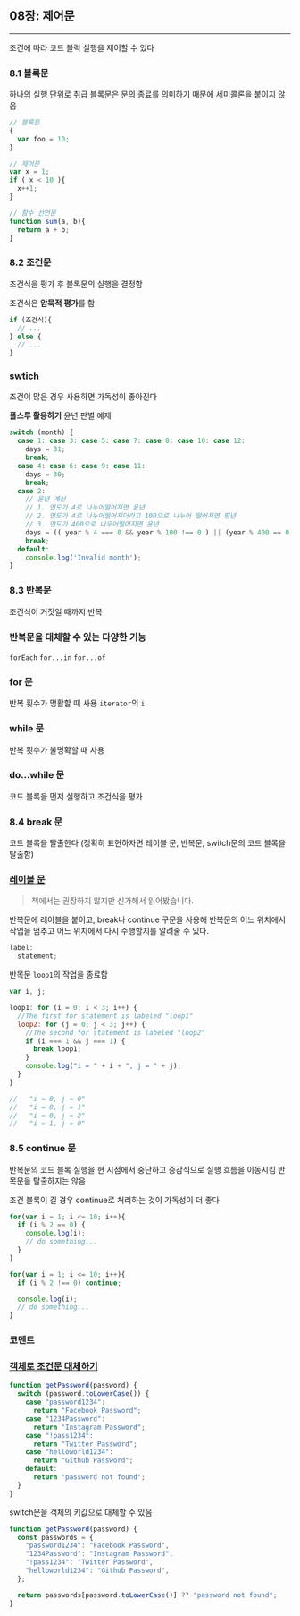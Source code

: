 ## 08장: 제어문
---

조건에 따라 코드 블럭 실행을 제어할 수 있다

### **8.1 블록문**
하나의 실행 단위로 취급
블록문은 문의 종료를 의미하기 때문에 세미콜론을 붙이지 않음

```jsx
// 블록문
{
  var foo = 10;
}

// 제어문
var x = 1;
if ( x < 10 ){
  x++1;
}

// 함수 선언문
function sum(a, b){
  return a + b;
}
```

### **8.2 조건문**
조건식을 평가 후 블록문의 실행을 결정함

조건식은 **암묵적 평가**를 함

```jsx
if (조건식){
  // ...
} else {
  // ...
}
```

### swtich
조건이 많은 경우 사용하면 가독성이 좋아진다

**폴스루 활용하기** 
윤년 판별 예제
```jsx
switch (month) {
  case 1: case 3: case 5: case 7: case 8: case 10: case 12:
    days = 31;
    break;
  case 4: case 6: case 9: case 11:
    days = 30;
    break;
  case 2:
    // 윤년 계산
    // 1. 연도가 4로 나누어떨어지면 윤년
    // 2. 연도가 4로 나누어떨어지더라고 100으로 나누어 떨어지면 평년
    // 3. 연도가 400으로 나우어떨어지면 윤년
    days = (( year % 4 === 0 && year % 100 !== 0 ) || (year % 400 == 0)) ? 29 : 28;
    break; 
  default:
    console.log('Invalid month');
}
```

### **8.3 반복문**
조건식이 거짓일 때까지 반복

### 반복문을 대체할 수 있는 다양한 기능
`forEach`
`for...in`
`for...of`

### for 문
반복 횟수가 명활할 때 사용
`iterator`의 `i` 

### while 문
반복 횟수가 불명확할 때 사용

### do...while 문
코드 블록을 먼저 실행하고 조건식을 평가

### **8.4 break 문**
코드 블록을 탈출한다
(정확히 표현하자면 레이블 문, 반복문, switch문의 코드 블록을 탈출함)

### [레이블 문](https://developer.mozilla.org/ko/docs/Web/JavaScript/Reference/Statements/label)

> 책에서는 권장하지 않지만 신가해서 읽어봤습니다.

반복문에 레이블을 붙이고, break나 continue 구문을 사용해 반복문의 어느 위치에서 작업을 멈추고 어느 위치에서 다시 수행할지를 알려줄 수 있다.
```jsx
label:
  statement;
```

반목문 `loop1`의 작업을 종료함
```jsx
var i, j;

loop1: for (i = 0; i < 3; i++) {
  //The first for statement is labeled "loop1"
  loop2: for (j = 0; j < 3; j++) {
    //The second for statement is labeled "loop2"
    if (i === 1 && j === 1) {
      break loop1;
    }
    console.log("i = " + i + ", j = " + j);
  }
}

//   "i = 0, j = 0"
//   "i = 0, j = 1"
//   "i = 0, j = 2"
//   "i = 1, j = 0"
```

### **8.5 continue 문**
반복문의 코드 블록 실행을 현 시점에서 중단하고 증감식으로 실행 흐름을 이동시킴
반목문을 탈출하지는 않음

조건 블록이 길 경우 continue로 처리하는 것이 가독성이 더 좋다
```jsx
for(var i = 1; i <= 10; i++){
  if (i % 2 == 0) {
    console.log(i);
    // do something...
  }
}

for(var i = 1; i <= 10; i++){
  if (i % 2 !== 0) continue;

  console.log(i);
  // do something...
}
```

### 코멘트
### [객체로 조건문 대체하기](https://dev.to/b3ns44d/alternative-to-if-else-and-switch-object-literals-in-javascript-3nde)

```jsx
function getPassword(password) {
  switch (password.toLowerCase()) {
    case "password1234":
      return "Facebook Password";
    case "1234Password":
      return "Instagram Password";
    case "!pass1234":
      return "Twitter Password";
    case "helloworld1234":
      return "Github Password";
    default:
      return "password not found";
  }
}
```

switch문을 객체의 키값으로 대체할 수 있음
```jsx
function getPassword(password) {
  const passwords = {
    "password1234": "Facebook Password",
    "1234Password": "Instagram Password",
    "!pass1234": "Twitter Password",
    "helloworld1234": "Github Password",
  };

  return passwords[password.toLowerCase()] ?? "password not found";
}
```
